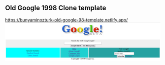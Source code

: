 ## Old Google 1998 Clone template
https://bunyaminozturk-old-google-98-template.netlify.app/
![github](google-clone.jpg)
